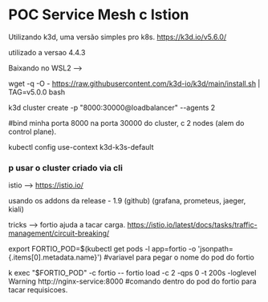 # POC Service Mesh c Istion

Utilizando k3d, uma versão simples pro k8s.
https://k3d.io/v5.6.0/

utilizado a versao 4.4.3

Baixando no WSL2 -->

wget -q -O - https://raw.githubusercontent.com/k3d-io/k3d/main/install.sh | TAG=v5.0.0 bash

k3d cluster create -p "8000:30000@loadbalancer" --agents 2

#bind minha porta 8000 na porta 30000 do cluster, c 2 nodes (alem do control plane).


kubectl config use-context k3d-k3s-default

### p usar o cluster criado via cli


istio  --> https://istio.io/

usando os addons da release - 1.9 (github) (grafana, prometeus, jaeger, kiali)


tricks -->
fortio ajuda a tacar carga.
https://istio.io/latest/docs/tasks/traffic-management/circuit-breaking/

export FORTIO_POD=$(kubectl get pods -l app=fortio -o 'jsonpath={.items[0].metadata.name}') #variavel para pegar o nome do pod do fortio

k exec "$FORTIO_POD" -c fortio -- fortio load -c 2 -qps 0 -t 200s -loglevel Warning http://nginx-service:8000    #comando dentro do pod do fortio para tacar requisicoes.
